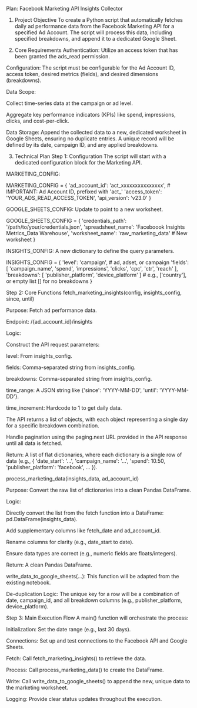 Plan: Facebook Marketing API Insights Collector
1. Project Objective
To create a Python script that automatically fetches daily ad performance data from the Facebook Marketing API for a specified Ad Account. The script will process this data, including specified breakdowns, and append it to a dedicated Google Sheet.

2. Core Requirements
Authentication: Utilize an access token that has been granted the ads_read permission.

Configuration: The script must be configurable for the Ad Account ID, access token, desired metrics (fields), and desired dimensions (breakdowns).

Data Scope:

Collect time-series data at the campaign or ad level.

Aggregate key performance indicators (KPIs) like spend, impressions, clicks, and cost-per-click.

Data Storage: Append the collected data to a new, dedicated worksheet in Google Sheets, ensuring no duplicate entries. A unique record will be defined by its date, campaign ID, and any applied breakdowns.

3. Technical Plan
Step 1: Configuration
The script will start with a dedicated configuration block for the Marketing API.

MARKETING_CONFIG:

MARKETING_CONFIG = {
    'ad_account_id': 'act_xxxxxxxxxxxxxxx', # IMPORTANT: Ad Account ID, prefixed with 'act_'
    'access_token': 'YOUR_ADS_READ_ACCESS_TOKEN',
    'api_version': 'v23.0'
}

GOOGLE_SHEETS_CONFIG: Update to point to a new worksheet.

GOOGLE_SHEETS_CONFIG = {
    'credentials_path': '/path/to/your/credentials.json',
    'spreadsheet_name': 'Faceboook Insights Metrics_Data Warehouse',
    'worksheet_name': 'raw_marketing_data' # New worksheet
}

INSIGHTS_CONFIG: A new dictionary to define the query parameters.

INSIGHTS_CONFIG = {
    'level': 'campaign', # ad, adset, or campaign
    'fields': [
        'campaign_name',
        'spend',
        'impressions',
        'clicks',
        'cpc',
        'ctr',
        'reach'
    ],
    'breakdowns': [
        'publisher_platform',
        'device_platform'
    ] # e.g., ['country'], or empty list [] for no breakdowns
}

Step 2: Core Functions
fetch_marketing_insights(config, insights_config, since, until)

Purpose: Fetch ad performance data.

Endpoint: /{ad_account_id}/insights

Logic:

Construct the API request parameters:

level: From insights_config.

fields: Comma-separated string from insights_config.

breakdowns: Comma-separated string from insights_config.

time_range: A JSON string like {'since': 'YYYY-MM-DD', 'until': 'YYYY-MM-DD'}.

time_increment: Hardcode to 1 to get daily data.

The API returns a list of objects, with each object representing a single day for a specific breakdown combination.

Handle pagination using the paging.next URL provided in the API response until all data is fetched.

Return: A list of flat dictionaries, where each dictionary is a single row of data (e.g., { 'date_start': '...', 'campaign_name': '...', 'spend': 10.50, 'publisher_platform': 'facebook', ... }).

process_marketing_data(insights_data, ad_account_id)

Purpose: Convert the raw list of dictionaries into a clean Pandas DataFrame.

Logic:

Directly convert the list from the fetch function into a DataFrame: pd.DataFrame(insights_data).

Add supplementary columns like fetch_date and ad_account_id.

Rename columns for clarity (e.g., date_start to date).

Ensure data types are correct (e.g., numeric fields are floats/integers).

Return: A clean Pandas DataFrame.

write_data_to_google_sheets(...): This function will be adapted from the existing notebook.

De-duplication Logic: The unique key for a row will be a combination of date, campaign_id, and all breakdown columns (e.g., publisher_platform, device_platform).

Step 3: Main Execution Flow
A main() function will orchestrate the process:

Initialization: Set the date range (e.g., last 30 days).

Connections: Set up and test connections to the Facebook API and Google Sheets.

Fetch: Call fetch_marketing_insights() to retrieve the data.

Process: Call process_marketing_data() to create the DataFrame.

Write: Call write_data_to_google_sheets() to append the new, unique data to the marketing worksheet.

Logging: Provide clear status updates throughout the execution.